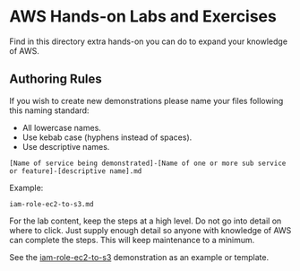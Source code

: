 # AWS Hands-on Labs and Exercises

Find in this directory extra hands-on you can do to expand your knowledge of AWS.

## Authoring Rules

If you wish to create new demonstrations please name your files following this naming standard:

* All lowercase names.
* Use kebab case (hyphens instead of spaces).
* Use descriptive names.

`[Name of service being demonstrated]-[Name of one or more sub service or feature]-[descriptive name].md`

Example:

`iam-role-ec2-to-s3.md`

For the lab content, keep the steps at a high level. Do not go into detail on where to click. Just supply enough detail so anyone with knowledge of AWS can complete the steps. This will keep maintenance to a minimum.

See the [iam-role-ec2-to-s3](iam-role-ec2-to-s3.md) demonstration as an example or template.
